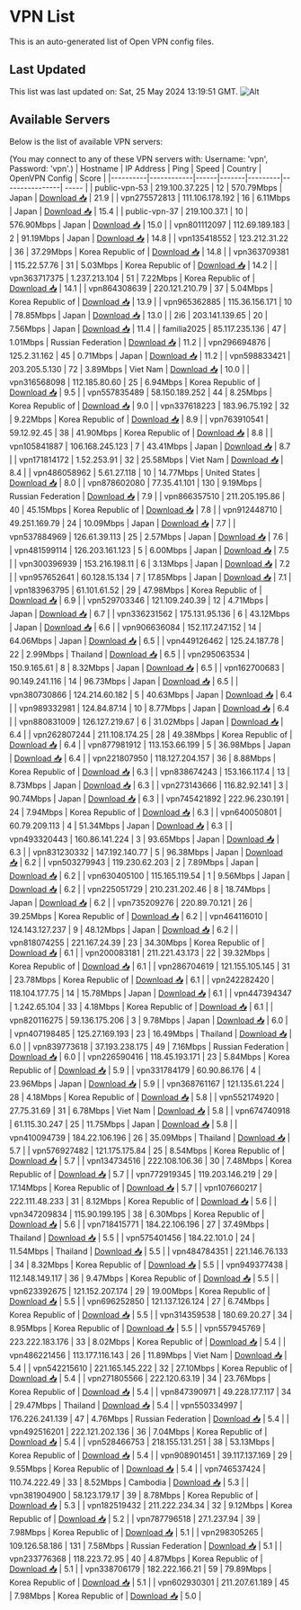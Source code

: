 # VPN List

This is an auto-generated list of Open VPN config files.

## Last Updated

This list was last updated on: Sat, 25 May 2024 13:19:51 GMT.
![Alt](https://repobeats.axiom.co/api/embed/186b98318ef1479477931607c1ad7d823f12451f.svg "Repobeats analytics image")

## Available Servers

Below is the list of available VPN servers:

(You may connect to any of these VPN servers with: Username: 'vpn', Password: 'vpn'.)
| Hostname | IP Address | Ping | Speed | Country | OpenVPN Config | Score |
|----------|------------|------|-------|---------|----------------| ----- |
| public-vpn-53 | 219.100.37.225 | 12 | 570.79Mbps | Japan | [Download 📥](./configs/server_0_JP.ovpn) | 21.9 |
| vpn275572813 | 111.106.178.192 | 16 | 6.11Mbps | Japan | [Download 📥](./configs/server_1_JP.ovpn) | 15.4 |
| public-vpn-37 | 219.100.37.1 | 10 | 576.90Mbps | Japan | [Download 📥](./configs/server_2_JP.ovpn) | 15.0 |
| vpn801112097 | 112.69.189.183 | 2 | 91.19Mbps | Japan | [Download 📥](./configs/server_3_JP.ovpn) | 14.8 |
| vpn135418552 | 123.212.31.22 | 36 | 37.29Mbps | Korea Republic of | [Download 📥](./configs/server_4_KR.ovpn) | 14.8 |
| vpn363709381 | 115.22.57.76 | 31 | 5.03Mbps | Korea Republic of | [Download 📥](./configs/server_5_KR.ovpn) | 14.2 |
| vpn363717375 | 1.237.213.104 | 51 | 7.22Mbps | Korea Republic of | [Download 📥](./configs/server_6_KR.ovpn) | 14.1 |
| vpn864308639 | 220.121.210.79 | 37 | 5.04Mbps | Korea Republic of | [Download 📥](./configs/server_7_KR.ovpn) | 13.9 |
| vpn965362885 | 115.36.156.171 | 10 | 78.85Mbps | Japan | [Download 📥](./configs/server_8_JP.ovpn) | 13.0 |
| 2i6 | 203.141.139.65 | 20 | 7.56Mbps | Japan | [Download 📥](./configs/server_9_JP.ovpn) | 11.4 |
| familia2025 | 85.117.235.136 | 47 | 1.01Mbps | Russian Federation | [Download 📥](./configs/server_10_RU.ovpn) | 11.2 |
| vpn296694876 | 125.2.31.162 | 45 | 0.71Mbps | Japan | [Download 📥](./configs/server_11_JP.ovpn) | 11.2 |
| vpn598833421 | 203.205.5.130 | 72 | 3.89Mbps | Viet Nam | [Download 📥](./configs/server_12_VN.ovpn) | 10.0 |
| vpn316568098 | 112.185.80.60 | 25 | 6.94Mbps | Korea Republic of | [Download 📥](./configs/server_13_KR.ovpn) | 9.5 |
| vpn557835489 | 58.150.189.252 | 44 | 8.25Mbps | Korea Republic of | [Download 📥](./configs/server_14_KR.ovpn) | 9.0 |
| vpn337618223 | 183.96.75.192 | 32 | 9.22Mbps | Korea Republic of | [Download 📥](./configs/server_15_KR.ovpn) | 8.9 |
| vpn763910541 | 59.12.92.45 | 38 | 41.90Mbps | Korea Republic of | [Download 📥](./configs/server_16_KR.ovpn) | 8.8 |
| vpn105841887 | 106.168.245.123 | 7 | 43.41Mbps | Japan | [Download 📥](./configs/server_17_JP.ovpn) | 8.7 |
| vpn171814172 | 1.52.253.91 | 32 | 25.58Mbps | Viet Nam | [Download 📥](./configs/server_18_VN.ovpn) | 8.4 |
| vpn486058962 | 5.61.27.118 | 10 | 14.77Mbps | United States | [Download 📥](./configs/server_19_US.ovpn) | 8.0 |
| vpn878602080 | 77.35.41.101 | 130 | 9.19Mbps | Russian Federation | [Download 📥](./configs/server_20_RU.ovpn) | 7.9 |
| vpn866357510 | 211.205.195.86 | 40 | 45.15Mbps | Korea Republic of | [Download 📥](./configs/server_21_KR.ovpn) | 7.8 |
| vpn912448710 | 49.251.169.79 | 24 | 10.09Mbps | Japan | [Download 📥](./configs/server_22_JP.ovpn) | 7.7 |
| vpn537884969 | 126.61.39.113 | 25 | 2.57Mbps | Japan | [Download 📥](./configs/server_23_JP.ovpn) | 7.6 |
| vpn481599114 | 126.203.161.123 | 5 | 6.00Mbps | Japan | [Download 📥](./configs/server_24_JP.ovpn) | 7.5 |
| vpn300396939 | 153.216.198.11 | 6 | 3.13Mbps | Japan | [Download 📥](./configs/server_25_JP.ovpn) | 7.2 |
| vpn957652641 | 60.128.15.134 | 7 | 17.85Mbps | Japan | [Download 📥](./configs/server_26_JP.ovpn) | 7.1 |
| vpn183963795 | 61.101.61.52 | 29 | 47.98Mbps | Korea Republic of | [Download 📥](./configs/server_27_KR.ovpn) | 6.9 |
| vpn529703346 | 121.109.240.39 | 12 | 4.71Mbps | Japan | [Download 📥](./configs/server_28_JP.ovpn) | 6.7 |
| vpn336231562 | 175.131.95.136 | 6 | 43.12Mbps | Japan | [Download 📥](./configs/server_29_JP.ovpn) | 6.6 |
| vpn906636084 | 152.117.247.152 | 14 | 64.06Mbps | Japan | [Download 📥](./configs/server_30_JP.ovpn) | 6.5 |
| vpn449126462 | 125.24.187.78 | 22 | 2.99Mbps | Thailand | [Download 📥](./configs/server_31_TH.ovpn) | 6.5 |
| vpn295063534 | 150.9.165.61 | 8 | 8.32Mbps | Japan | [Download 📥](./configs/server_32_JP.ovpn) | 6.5 |
| vpn162700683 | 90.149.241.116 | 14 | 96.73Mbps | Japan | [Download 📥](./configs/server_33_JP.ovpn) | 6.5 |
| vpn380730866 | 124.214.60.182 | 5 | 40.63Mbps | Japan | [Download 📥](./configs/server_34_JP.ovpn) | 6.4 |
| vpn989332981 | 124.84.87.14 | 10 | 8.77Mbps | Japan | [Download 📥](./configs/server_35_JP.ovpn) | 6.4 |
| vpn880831009 | 126.127.219.67 | 6 | 31.02Mbps | Japan | [Download 📥](./configs/server_36_JP.ovpn) | 6.4 |
| vpn262807244 | 211.108.174.25 | 28 | 49.38Mbps | Korea Republic of | [Download 📥](./configs/server_37_KR.ovpn) | 6.4 |
| vpn877981912 | 113.153.66.199 | 5 | 36.98Mbps | Japan | [Download 📥](./configs/server_38_JP.ovpn) | 6.4 |
| vpn221807950 | 118.127.204.157 | 36 | 8.88Mbps | Korea Republic of | [Download 📥](./configs/server_39_KR.ovpn) | 6.3 |
| vpn838674243 | 153.166.117.4 | 13 | 8.73Mbps | Japan | [Download 📥](./configs/server_40_JP.ovpn) | 6.3 |
| vpn273143666 | 116.82.92.141 | 3 | 90.74Mbps | Japan | [Download 📥](./configs/server_41_JP.ovpn) | 6.3 |
| vpn745421892 | 222.96.230.191 | 24 | 7.94Mbps | Korea Republic of | [Download 📥](./configs/server_42_KR.ovpn) | 6.3 |
| vpn640050801 | 60.79.209.113 | 4 | 51.34Mbps | Japan | [Download 📥](./configs/server_43_JP.ovpn) | 6.3 |
| vpn493320443 | 160.86.141.224 | 3 | 93.65Mbps | Japan | [Download 📥](./configs/server_44_JP.ovpn) | 6.3 |
| vpn831230332 | 147.192.140.77 | 5 | 96.38Mbps | Japan | [Download 📥](./configs/server_45_JP.ovpn) | 6.2 |
| vpn503279943 | 119.230.62.203 | 2 | 7.89Mbps | Japan | [Download 📥](./configs/server_46_JP.ovpn) | 6.2 |
| vpn630405100 | 115.165.119.54 | 1 | 9.56Mbps | Japan | [Download 📥](./configs/server_47_JP.ovpn) | 6.2 |
| vpn225051729 | 210.231.202.46 | 8 | 18.74Mbps | Japan | [Download 📥](./configs/server_48_JP.ovpn) | 6.2 |
| vpn735209276 | 220.89.70.121 | 26 | 39.25Mbps | Korea Republic of | [Download 📥](./configs/server_49_KR.ovpn) | 6.2 |
| vpn464116010 | 124.143.127.237 | 9 | 48.12Mbps | Japan | [Download 📥](./configs/server_50_JP.ovpn) | 6.2 |
| vpn818074255 | 221.167.24.39 | 23 | 34.30Mbps | Korea Republic of | [Download 📥](./configs/server_51_KR.ovpn) | 6.1 |
| vpn200083181 | 211.221.43.173 | 22 | 39.32Mbps | Korea Republic of | [Download 📥](./configs/server_52_KR.ovpn) | 6.1 |
| vpn286704619 | 121.155.105.145 | 31 | 23.78Mbps | Korea Republic of | [Download 📥](./configs/server_53_KR.ovpn) | 6.1 |
| vpn242282420 | 118.104.177.75 | 14 | 15.78Mbps | Japan | [Download 📥](./configs/server_54_JP.ovpn) | 6.1 |
| vpn447394347 | 1.242.65.104 | 33 | 4.18Mbps | Korea Republic of | [Download 📥](./configs/server_55_KR.ovpn) | 6.1 |
| vpn820116275 | 59.136.175.206 | 3 | 9.78Mbps | Japan | [Download 📥](./configs/server_56_JP.ovpn) | 6.0 |
| vpn407198485 | 125.27.169.193 | 23 | 16.49Mbps | Thailand | [Download 📥](./configs/server_57_TH.ovpn) | 6.0 |
| vpn839773618 | 37.193.238.175 | 49 | 7.16Mbps | Russian Federation | [Download 📥](./configs/server_58_RU.ovpn) | 6.0 |
| vpn226590416 | 118.45.193.171 | 23 | 5.84Mbps | Korea Republic of | [Download 📥](./configs/server_59_KR.ovpn) | 5.9 |
| vpn331784179 | 60.90.86.176 | 4 | 23.96Mbps | Japan | [Download 📥](./configs/server_60_JP.ovpn) | 5.9 |
| vpn368761167 | 121.135.61.224 | 28 | 4.18Mbps | Korea Republic of | [Download 📥](./configs/server_61_KR.ovpn) | 5.8 |
| vpn552174920 | 27.75.31.69 | 31 | 6.78Mbps | Viet Nam | [Download 📥](./configs/server_62_VN.ovpn) | 5.8 |
| vpn674740918 | 61.115.30.247 | 25 | 11.75Mbps | Japan | [Download 📥](./configs/server_63_JP.ovpn) | 5.8 |
| vpn410094739 | 184.22.106.196 | 26 | 35.09Mbps | Thailand | [Download 📥](./configs/server_64_TH.ovpn) | 5.7 |
| vpn576927482 | 121.175.175.84 | 25 | 8.54Mbps | Korea Republic of | [Download 📥](./configs/server_65_KR.ovpn) | 5.7 |
| vpn134734516 | 222.108.106.36 | 30 | 7.48Mbps | Korea Republic of | [Download 📥](./configs/server_66_KR.ovpn) | 5.7 |
| vpn772919345 | 119.203.146.219 | 29 | 17.14Mbps | Korea Republic of | [Download 📥](./configs/server_67_KR.ovpn) | 5.7 |
| vpn107660217 | 222.111.48.233 | 31 | 8.12Mbps | Korea Republic of | [Download 📥](./configs/server_68_KR.ovpn) | 5.6 |
| vpn347209834 | 115.90.199.195 | 38 | 6.30Mbps | Korea Republic of | [Download 📥](./configs/server_69_KR.ovpn) | 5.6 |
| vpn718415771 | 184.22.106.196 | 27 | 37.49Mbps | Thailand | [Download 📥](./configs/server_70_TH.ovpn) | 5.5 |
| vpn575401456 | 184.22.101.0 | 24 | 11.54Mbps | Thailand | [Download 📥](./configs/server_71_TH.ovpn) | 5.5 |
| vpn484784351 | 221.146.76.133 | 34 | 8.32Mbps | Korea Republic of | [Download 📥](./configs/server_72_KR.ovpn) | 5.5 |
| vpn949377438 | 112.148.149.117 | 36 | 9.47Mbps | Korea Republic of | [Download 📥](./configs/server_73_KR.ovpn) | 5.5 |
| vpn623392675 | 121.152.207.174 | 29 | 19.00Mbps | Korea Republic of | [Download 📥](./configs/server_74_KR.ovpn) | 5.5 |
| vpn696252850 | 121.137.126.124 | 27 | 6.74Mbps | Korea Republic of | [Download 📥](./configs/server_75_KR.ovpn) | 5.5 |
| vpn314359538 | 180.69.20.27 | 34 | 8.95Mbps | Korea Republic of | [Download 📥](./configs/server_76_KR.ovpn) | 5.5 |
| vpn557945769 | 223.222.183.176 | 33 | 8.02Mbps | Korea Republic of | [Download 📥](./configs/server_77_KR.ovpn) | 5.4 |
| vpn486221456 | 113.177.116.143 | 26 | 11.89Mbps | Viet Nam | [Download 📥](./configs/server_78_VN.ovpn) | 5.4 |
| vpn542215610 | 221.165.145.222 | 32 | 27.10Mbps | Korea Republic of | [Download 📥](./configs/server_79_KR.ovpn) | 5.4 |
| vpn271805566 | 222.120.63.19 | 34 | 23.76Mbps | Korea Republic of | [Download 📥](./configs/server_80_KR.ovpn) | 5.4 |
| vpn847390971 | 49.228.177.117 | 34 | 29.47Mbps | Thailand | [Download 📥](./configs/server_81_TH.ovpn) | 5.4 |
| vpn550334997 | 176.226.241.139 | 47 | 4.76Mbps | Russian Federation | [Download 📥](./configs/server_82_RU.ovpn) | 5.4 |
| vpn492516201 | 222.121.202.136 | 36 | 7.04Mbps | Korea Republic of | [Download 📥](./configs/server_83_KR.ovpn) | 5.4 |
| vpn528466753 | 218.155.131.251 | 38 | 53.13Mbps | Korea Republic of | [Download 📥](./configs/server_84_KR.ovpn) | 5.4 |
| vpn908901451 | 39.117.137.169 | 29 | 9.55Mbps | Korea Republic of | [Download 📥](./configs/server_85_KR.ovpn) | 5.4 |
| vpn746537424 | 110.74.222.49 | 33 | 8.52Mbps | Cambodia | [Download 📥](./configs/server_86_KH.ovpn) | 5.3 |
| vpn381904900 | 58.123.179.17 | 39 | 8.78Mbps | Korea Republic of | [Download 📥](./configs/server_87_KR.ovpn) | 5.3 |
| vpn182519432 | 211.222.234.34 | 32 | 9.12Mbps | Korea Republic of | [Download 📥](./configs/server_88_KR.ovpn) | 5.2 |
| vpn787796518 | 27.1.237.94 | 39 | 7.98Mbps | Korea Republic of | [Download 📥](./configs/server_89_KR.ovpn) | 5.1 |
| vpn298305265 | 109.126.58.186 | 131 | 7.58Mbps | Russian Federation | [Download 📥](./configs/server_90_RU.ovpn) | 5.1 |
| vpn233776368 | 118.223.72.95 | 40 | 4.87Mbps | Korea Republic of | [Download 📥](./configs/server_91_KR.ovpn) | 5.1 |
| vpn338706179 | 182.222.166.21 | 59 | 79.89Mbps | Korea Republic of | [Download 📥](./configs/server_92_KR.ovpn) | 5.1 |
| vpn602930301 | 211.207.61.189 | 45 | 7.98Mbps | Korea Republic of | [Download 📥](./configs/server_93_KR.ovpn) | 5.0 |
